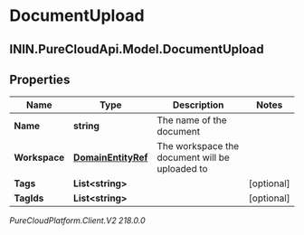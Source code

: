 # DocumentUpload

## ININ.PureCloudApi.Model.DocumentUpload

## Properties

|Name | Type | Description | Notes|
|------------ | ------------- | ------------- | -------------|
| **Name** | **string** | The name of the document | |
| **Workspace** | [**DomainEntityRef**](DomainEntityRef) | The workspace the document will be uploaded to | |
| **Tags** | **List&lt;string&gt;** |  | [optional] |
| **TagIds** | **List&lt;string&gt;** |  | [optional] |



_PureCloudPlatform.Client.V2 218.0.0_
